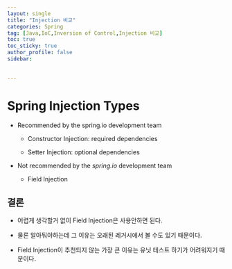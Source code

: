 ```yaml
---
layout: single
title: "Injection 비교"
categories: Spring
tag: [Java,IoC,Inversion of Control,Injection 비교]
toc: true
toc_sticky: true
author_profile: false
sidebar:
  

---
```


# Spring Injection Types

- Recommended by the spring.io development team
  
  - Constructor Injection: required dependencies
  
  - Setter Injection: optional dependencies

- Not recommended by the *spring.io* development team
  
  - Field Injection

## 결론

- 어렵게 생각할거 없이 Field Injection은 사용안하면 된다. 

- 물론 알아둬야하는데 그 이유는 오래된 레거시에서 볼 수도 있기 때문이다.

- Field Injection이 추천되지 않는 가장 큰 이유는 유닛 테스트 하기가 어려워지기 때문이다.
